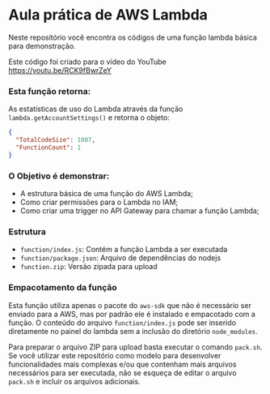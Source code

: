 # Aula prática de AWS Lambda

Neste repositório você encontra os códigos de uma função lambda básica para demonstração.

Este código foi criado para o vídeo do YouTube https://youtu.be/RCK9fBwrZeY

### Esta função retorna:
As estatísticas de uso do Lambda através da função `lambda.getAccountSettings()` e retorna o objeto:
```json
{
  "TotalCodeSize": 1007,
  "FunctionCount": 1
}
```

### O Objetivo é demonstrar:
- A estrutura básica de uma função do AWS Lambda;
- Como criar permissões para o Lambda no IAM;
- Como criar uma trigger no API Gateway para chamar a função Lambda; 

### Estrutura
- `function/index.js`: Contém a função Lambda a ser executada
- `function/package.json`: Arquivo de dependências do nodejs
- `function.zip`: Versão zipada para upload

### Empacotamento da função
Esta função utiliza apenas o pacote do `aws-sdk` que não é necessário ser enviado para a AWS, mas por padrão ele é 
instalado e empacotado com a função. O conteúdo do arquivo `function/index.js` pode ser inserido diretamente no painel
do lambda sem a inclusão do diretório `node_modules`.

Para preparar o arquivo ZIP para upload basta executar o comando `pack.sh`. Se você utilizar este repositório como
modelo para desenvolver funcionalidades mais complexas e/ou que contenham mais arquivos necessários para ser executada,
não se esqueça de editar o arquivo `pack.sh` e incluir os arquivos adicionais.

